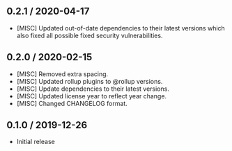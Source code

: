 ## 0.2.1 / 2020-04-17
- [MISC] Updated out-of-date dependencies to their latest versions which also fixed all possible fixed security vulnerabilities.

## 0.2.0 / 2020-02-15
- [MISC] Removed extra spacing.
- [MISC] Updated rollup plugins to @rollup versions.
- [MISC] Update dependencies to their latest versions.
- [MISC] Updated license year to reflect year change.
- [MISC] Changed CHANGELOG format.

## 0.1.0 / 2019-12-26
- Initial release
